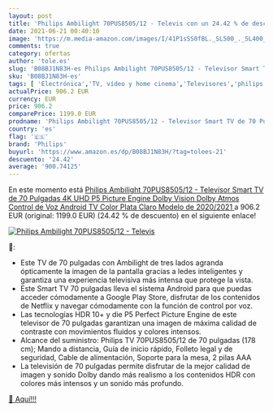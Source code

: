 ```yaml
---
layout: post
title: 'Philips Ambilight 70PUS8505/12 - Televis con un 24.42 % de descuento'
date: 2021-06-21 00:40:10
image: 'https://m.media-amazon.com/images/I/41P1sSS0fBL._SL500_._SL400_.jpg'
comments: true
category: ofertas
author: 'tole.es'
slug: 'B08BJ1N83H-es Philips Ambilight 70PUS8505/12 - Televisor Smart TV de 70...'
sku: 'B08BJ1N83H-es'
tags: [ 'Electrónica','TV, vídeo y home cinema','Televisores','philips','smart','televisor','tv', ]
actualPrice: 906.2 EUR
currency: EUR
price: 906.2
comparePrice: 1199.0 EUR
prodname: 'Philips Ambilight 70PUS8505/12 - Televisor Smart TV de 70 Pulgadas  4K UHD  P5 Picture Engine  Dolby Vision  Dolby Atmos  Control de Voz  Android TV   Color Plata Claro  Modelo de 2020/2021 '
country: 'es'
flag: '🇪🇸'
brand: 'Philips'
buyurl: 'https://www.amazon.es/dp/B08BJ1N83H/?tag=tolees-21'
descuento: '24.42'
average: '900.74125'
---
```


En este momento está [Philips Ambilight 70PUS8505/12 - Televisor Smart TV de 70 Pulgadas  4K UHD  P5 Picture Engine  Dolby Vision  Dolby Atmos  Control de Voz  Android TV   Color Plata Claro  Modelo de 2020/2021 ](https://www.amazon.es/dp/B08BJ1N83H/?tag=tolees-21) a 906.2 EUR (original: 1199.0 EUR) (24.42 %  de descuento) en el siguiente enlace!

[![Philips Ambilight 70PUS8505/12 - Televis](https://m.media-amazon.com/images/I/41P1sSS0fBL._SL500_._SL400_.jpg)](https://www.amazon.es/dp/B08BJ1N83H/?tag=tolees-21)

🔎:

- Este TV de 70 pulgadas con Ambilight de tres lados agranda ópticamente la imagen de la pantalla gracias a ledes inteligentes y garantiza una experiencia televisiva más intensa que protege la vista.
- Este Smart TV 70 pulgadas lleva el sistema Android para que puedas acceder cómodamente a Google Play Store, disfrutar de los contenidos de Netflix y navegar cómodamente con la función de control por voz.
- Las tecnologías HDR 10+ y die P5 Perfect Picture Engine de este televisor de 70 pulgadas garantizan una imagen de máxima calidad de contraste con movimientos fluidos y colores intensos.
- Alcance del suministro: Philips TV 70PUS8505/12 de 70 pulgadas (178 cm); Mando a distancia, Guía de inicio rápido, Folleto legal y de seguridad, Cable de alimentación, Soporte para la mesa, 2 pilas AAA
- La televisión de 70 pulgadas permite disfrutar de la mejor calidad de imagen y sonido Dolby dando más realismo a los contenidos HDR con colores más intensos y un sonido más profundo.

[🛒 Aquí!!!](https://www.amazon.es/dp/B08BJ1N83H/?tag=tolees-21)
